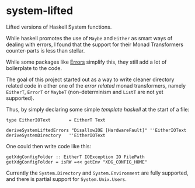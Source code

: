 system-lifted
=============

Lifted versions of Haskell System functions.

While haskell promotes the use of ```Maybe``` and ```Either``` as smart ways of dealing with errors, I found that the 
support for their Monad Transformers counter-parts is less than stellar.

While some packages like [Errors](http://hackage.haskell.org/package/errors-1.4.5/docs/Control-Error-Util.html) simplify
this, they still add a lot of boilerplate to the code.

The goal of this project started out as a way to write cleaner directory related code in either one of the _error related_
monad transformers, namely ```EitherT```, ```ErrorT``` or ```MaybeT``` (non-determinism and ```ListT``` are not yet supported).

Thus, by simply declaring some simple _template haskell_ at the start of a file:

```
type EitherIOText       = EitherT Text

deriveSystemLiftedErrors "DisallowIOE [HardwareFault]" ''EitherIOText
deriveSystemDirectory   ''EitherIOText
```

One could then write code like this:

```
getXdgConfigFolder :: EitherT IOException IO FilePath
getXdgConfigFolder = isRW =<< getEnv "XDG_CONFIG_HOME"
```

Currently the ```System.Directory``` and ```System.Environment``` are fully supported, and there is partial support for 
```System.Unix.Users```.
